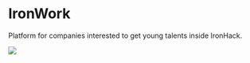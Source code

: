 # IronWork

Platform for companies interested to get young talents inside IronHack.


![](https://i.ibb.co/D4G5cwH/ENDPOINTS.png)







